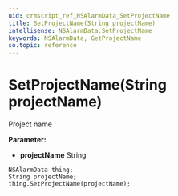 ```yaml
---
uid: crmscript_ref_NSAlarmData_SetProjectName
title: SetProjectName(String projectName)
intellisense: NSAlarmData.SetProjectName
keywords: NSAlarmData, GetProjectName
so.topic: reference
---
```


# SetProjectName(String projectName)

Project name

**Parameter:** 
 - **projectName** String

```crmscript
NSAlarmData thing;
String projectName;
thing.SetProjectName(projectName);
```


